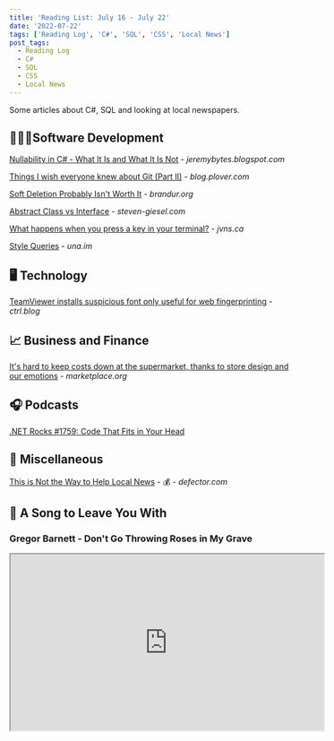 ```yaml
---
title: 'Reading List: July 16 - July 22'
date: '2022-07-22'
tags: ['Reading Log', 'C#', 'SQL', 'CSS', 'Local News']
post_tags:
  - Reading Log
  - C#
  - SQL
  - CSS
  - Local News
---
```


Some articles about C#, SQL and looking at local newspapers.
<!-- excerpt -->

## 👨🏼‍💻Software Development

[Nullability in C# - What It Is and What It Is Not](https://jeremybytes.blogspot.com/2022/07/nullability-in-c-what-it-is-and-what-it.html) - *jeremybytes.blogspot.com*

[Things I wish everyone knew about Git (Part II)](https://blog.plover.com/prog/git/tips-2.html) - *blog.plover.com*

[Soft Deletion Probably Isn't Worth It](https://brandur.org/soft-deletion) - *brandur.org*

[Abstract Class vs Interface](https://steven-giesel.com/blogPost/3992a289-4cc9-460c-b484-0cc137cccafa) - *steven-giesel.com*

[What happens when you press a key in your terminal?](https://jvns.ca/blog/2022/07/20/pseudoterminals/) - *jvns.ca*

[Style Queries](https://una.im/style-queries/) - *una.im*

## 🖥 Technology

[TeamViewer installs suspicious font only useful for web fingerprinting](https://www.ctrl.blog/entry/teamviewer-font-privacy.html) - *ctrl.blog*

## 📈 Business and Finance

[It's hard to keep costs down at the supermarket, thanks to store design and our emotions](https://www.marketplace.org/2022/07/19/supermarket-design-emotions-impulse-buys/) - *marketplace.org*

## 🎧 Podcasts

[.NET Rocks #1759: Code That Fits in Your Head](https://www.dotnetrocks.com/default.aspx?ShowNum=1759)

## 🎒 Miscellaneous

[This is Not the Way to Help Local News](https://defector.com/this-is-not-the-way-to-help-local-news/) - 💰 - *defector.com*

## 🎵 A Song to Leave You With

### Gregor Barnett - Don't Go Throwing Roses in My Grave

<fit-vids>
    <iframe
        width="560"
        height="315"
        src="https://www.youtube.com/embed/liHH9TIY-Ik"
        title="Gregor Barnett - Don't Go Throwing Roses in My Grave"
        allow="accelerometer; autoplay; clipboard-write; encrypted-media; gyroscope; picture-in-picture"
        allowfullscreen></iframe>
</fit-vids>